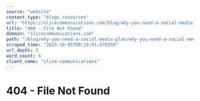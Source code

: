 ```yaml
---
source: "website"
content_type: "blogs_resources"
url: "https://slicecommunications.com/blog/why-you-need-a-social-media-plan/why-you-need-a-social-media-plan-2"
title: "404 - File Not Found"
domain: "slicecommunications.com"
path: "/blog/why-you-need-a-social-media-plan/why-you-need-a-social-media-plan-2"
scraped_time: "2025-10-05T00:10:01.970350"
url_depth: 3
word_count: 6
client_name: "slice-communications"
---
```


# 404 - File Not Found